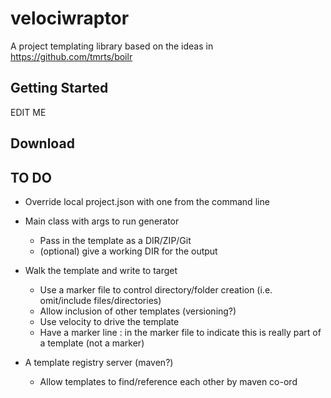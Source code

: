velociwraptor
===========
A project templating library based on the ideas in https://github.com/tmrts/boilr

Getting Started
---------------

EDIT ME

Download
-----------

TO DO 
-------
* Override local project.json with one from the command line

* Main class with args to run generator
    * Pass in the template as a DIR/ZIP/Git
    * (optional) give a working DIR for the output
* Walk the template and write to target 
    * Use a marker file to control directory/folder creation (i.e. omit/include files/directories)
    * Allow inclusion of other templates (versioning?)
    * Use velocity to drive the template
    * Have a marker line : in the marker file to indicate this is really part of a template (not a marker)
* A template registry server (maven?)
    * Allow templates to find/reference each other by maven co-ord



